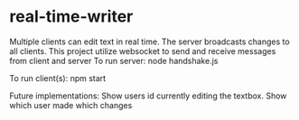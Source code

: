 # real-time-writer
Multiple clients can edit text in real time.
The server broadcasts changes to all clients.
This project utilize websocket to send and receive messages from client and server
To run server:
  node handshake.js

To run client(s):
  npm start
  
Future implementations:
  Show users id currently editing the textbox.
  Show which user made which changes
